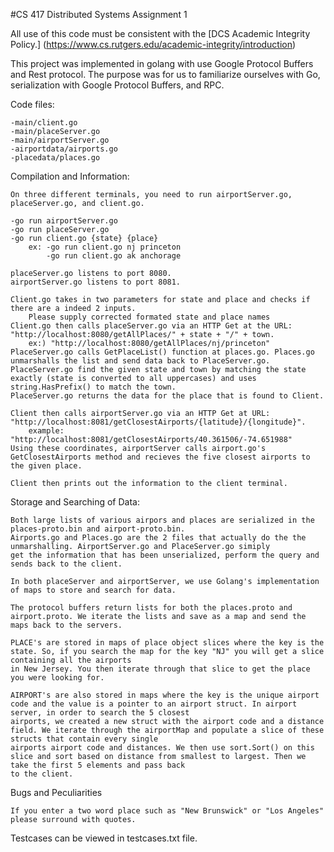 
#CS 417 Distributed Systems Assignment 1

All use of this code must be consistent with the [DCS Academic Integrity Policy.] (https://www.cs.rutgers.edu/academic-integrity/introduction)

This project was implemented in golang with use Google Protocol Buffers and Rest protocol.
The purpose was for us to familiarize ourselves with Go, serialization with Google Protocol Buffers, and RPC.

Code files:

	-main/client.go
	-main/placeServer.go
	-main/airportServer.go
	-airportdata/airports.go
	-placedata/places.go

Compilation and Information: 

	On three different terminals, you need to run airportServer.go, placeServer.go, and client.go.

	-go run airportServer.go
	-go run placeServer.go
	-go run client.go {state} {place}
		ex: -go run client.go nj princeton
		    -go run client.go ak anchorage

	placeServer.go listens to port 8080.
	airportServer.go listens to port 8081.

	Client.go takes in two parameters for state and place and checks if there are a indeed 2 inputs. 
		Please supply corrected formated state and place names
	Client.go then calls placeServer.go via an HTTP Get at the URL: "http://localhost:8080/getAllPlaces/" + state + "/" + town.
		ex:) "http://localhost:8080/getAllPlaces/nj/princeton"
	PlaceServer.go calls GetPlaceList() function at places.go. Places.go unmarshalls the list and send data back to PlaceServer.go. 
	PlaceServer.go find the given state and town by matching the state exactly (state is converted to all uppercases) and uses string.HasPrefix() to match the town.
	PlaceServer.go returns the data for the place that is found to Client.

	Client then calls airportServer.go via an HTTP Get at URL: "http://localhost:8081/getClosestAirports/{latitude}/{longitude}".
		example: "http://localhost:8081/getClosestAirports/40.361506/-74.651988"
	Using these coordinates, airportServer calls airport.go's GetClosestAirports method and recieves the five closest airports to the given place.

	Client then prints out the information to the client terminal.


Storage and Searching of Data:

	Both large lists of various airpors and places are serialized in the places-proto.bin and airport-proto.bin.
	Airports.go and Places.go are the 2 files that actually do the the unmarshalling. AirportServer.go and PlaceServer.go simiply 
	get the information that has been unserialized, perform the query and sends back to the client.

	In both placeServer and airportServer, we use Golang's implementation of maps to store and search for data.

	The protocol buffers return lists for both the places.proto and airport.proto. We iterate the lists and save as a map and send the maps back to the servers.

	PLACE's are stored in maps of place object slices where the key is the state. So, if you search the map for the key "NJ" you will get a slice containing all the airports
	in New Jersey. You then iterate through that slice to get the place you were looking for. 

	AIRPORT's are also stored in maps where the key is the unique airport code and the value is a pointer to an airport struct. In airport server, in order to search the 5 closest
	airports, we created a new struct with the airport code and a distance field. We iterate through the airportMap and populate a slice of these structs that contain every single
	airports airport code and distances. We then use sort.Sort() on this slice and sort based on distance from smallest to largest. Then we take the first 5 elements and pass back
	to the client.

Bugs and Peculiarities

	If you enter a two word place such as "New Brunswick" or "Los Angeles" please surround with quotes.
  
Testcases can be viewed in testcases.txt file.
